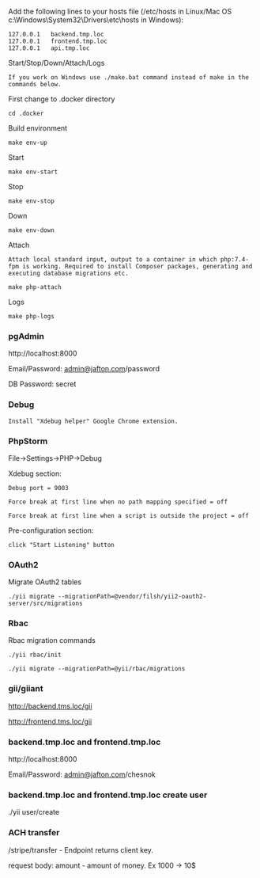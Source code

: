 Add the following lines to your hosts file (/etc/hosts in Linux/Mac OS c:\Windows\System32\Drivers\etc\hosts in Windows):
```
127.0.0.1   backend.tmp.loc
127.0.0.1   frontend.tmp.loc
127.0.0.1   api.tmp.loc
```
Start/Stop/Down/Attach/Logs
```
If you work on Windows use ./make.bat command instead of make in the commands below.
```
First change to .docker directory
````
cd .docker
````
Build environment
```
make env-up
```
Start
```
make env-start
```
Stop
```
make env-stop
```
Down
```
make env-down
```
Attach
```
Attach local standard input, output to a container in which php:7.4-fpm is working. Required to install Composer packages, generating and executing database migrations etc.
```
```
make php-attach
```
Logs
```
make php-logs
```
### pgAdmin
http://localhost:8000

Email/Password: admin@jafton.com/password

DB Password: secret

### Debug
````
Install "Xdebug helper" Google Chrome extension.
````
### PhpStorm

File->Settings->PHP->Debug

Xdebug section:

````
Debug port = 9003

Force break at first line when no path mapping specified = off

Force break at first line when a script is outside the project = off
````



Pre-configuration section:
````
click "Start Listening" button
````

### OAuth2
Migrate OAuth2 tables
````
./yii migrate --migrationPath=@vendor/filsh/yii2-oauth2-server/src/migrations
````
### Rbac
Rbac migration commands
````
./yii rbac/init

./yii migrate --migrationPath=@yii/rbac/migrations
````

### gii/giiant

http://backend.tms.loc/gii

http://frontend.tms.loc/gii

### backend.tmp.loc and frontend.tmp.loc
http://localhost:8000

Email/Password: admin@jafton.com/chesnok

### backend.tmp.loc and frontend.tmp.loc create user
./yii user/create

### ACH transfer

/stripe/transfer - Endpoint returns client key.

request body:
amount - amount of money. Ex 1000 -> 10$ 

